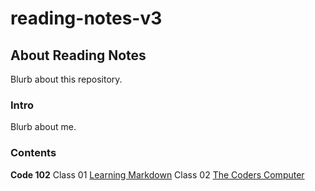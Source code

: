 # reading-notes-v3

## About Reading Notes

Blurb about this repository.

### Intro

Blurb about me.

### Contents

**Code 102**
Class 01 [Learning Markdown](https://CSEAMAN3.github.io/reading-notes-v3/code-102/102class-01)
Class 02 [The Coders Computer](https://CSEAMAN3.github.io/reading-notes-v3/code-102/102class-02)
